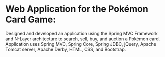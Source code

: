 <!DOCTYPE html>
<html>
    <head>
      <meta charset="utf=8">
    </head>
    <body>
    <h1>Web Application for the Pokémon Card Game:</h1>
        <p>Designed and developed an application using the Spring MVC Framework and N-Layer architecture to search, sell, buy, and auction a Pokémon card. Application uses Spring MVC, Spring Core, Spring JDBC, jQuery, Apache Tomcat server, Apache Derby, HTML, CSS, and Bootstrap.
</p>
  </body>
</html>


